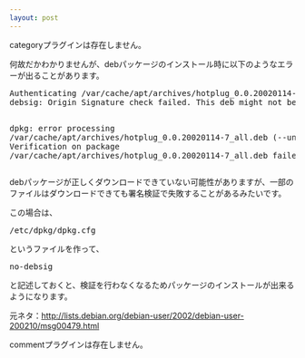 ```yaml
---
layout: post
---
```

<p><span class="error">categoryプラグインは存在しません。</span></p>
<p>何故だかわかりませんが、debパッケージのインストール時に以下のようなエラーが出ることがあります。</p>
<pre>Authenticating /var/cache/apt/archives/hotplug_0.0.20020114-7_all.deb ...
debsig: Origin Signature check failed. This deb might not be signed.

dpkg: error processing /var/cache/apt/archives/hotplug_0.0.20020114-7_all.deb (--unpack):
Verification on package /var/cache/apt/archives/hotplug_0.0.20020114-7_all.deb failed!
</pre>
<p>debパッケージが正しくダウンロードできていない可能性がありますが、一部のファイルはダウンロードできても署名検証で失敗することがあるみたいです。</p>
<p>この場合は、</p>
<pre>/etc/dpkg/dpkg.cfg
</pre>
<p>というファイルを作って、</p>
<pre>no-debsig
</pre>
<p>と記述しておくと、検証を行わなくなるためパッケージのインストールが出来るようになります。</p>
<p>元ネタ：<a href="http://lists.debian.org/debian-user/2002/debian-user-200210/msg00479.html">http://lists.debian.org/debian-user/2002/debian-user-200210/msg00479.html</a></p>
<p><span class="error">commentプラグインは存在しません。</span> </p>
